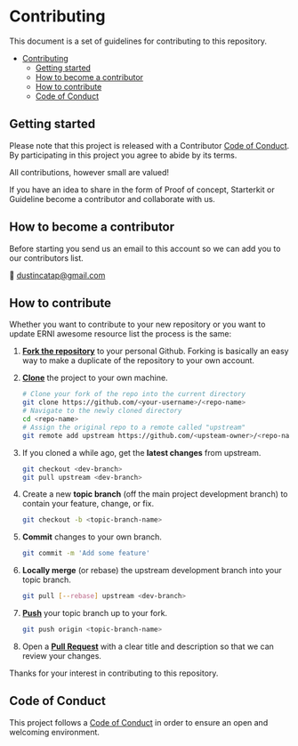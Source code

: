 [code_of_conduct]: ./CODE_OF_CONDUCT.md
[fork]: https://docs.github.com/en/github/getting-started-with-github/fork-a-repo
[clone]: https://docs.github.com/en/github/creating-cloning-and-archiving-repositories/cloning-a-repository
[push]: https://docs.github.com/en/github/collaborating-with-issues-and-pull-requests/merging-an-upstream-repository-into-your-fork
[pull]: https://docs.github.com/en/github/collaborating-with-issues-and-pull-requests/allowing-changes-to-a-pull-request-branch-created-from-a-fork

# Contributing

This document is a set of guidelines for contributing to this repository.

- [Contributing](#contributing)
  - [Getting started](#getting-started)
  - [How to become a contributor](#how-to-become-a-contributor)
  - [How to contribute](#how-to-contribute)
  - [Code of Conduct](#code-of-conduct)

## Getting started

Please note that this project is released with a Contributor [Code of Conduct][code_of_conduct]. By participating in this project you agree to abide by its terms.

All contributions, however small are valued!

If you have an idea to share in the form of Proof of concept, Starterkit or Guideline become a contributor and collaborate with us.

## How to become a contributor

Before starting you send us an email to this account so we can add you to our contributors list.

📧 <dustincatap@gmail.com>

## How to contribute

Whether you want to contribute to your new repository or you want to update ERNI awesome resource list the process is the same:

1. [**Fork the repository**][fork] to your personal Github. Forking is basically an easy way to make a duplicate of the repository to your own account.
2. [**Clone**][clone] the project to your own machine.

    ```sh
    # Clone your fork of the repo into the current directory
    git clone https://github.com/<your-username>/<repo-name>
    # Navigate to the newly cloned directory
    cd <repo-name>
    # Assign the original repo to a remote called "upstream"
    git remote add upstream https://github.com/<upsteam-owner>/<repo-name>
    ```

3. If you cloned a while ago, get the **latest changes** from upstream.

    ```sh
    git checkout <dev-branch>
    git pull upstream <dev-branch>
    ```

4. Create a new **topic branch** (off the main project development branch) to contain your feature, change, or fix.

    ```sh
    git checkout -b <topic-branch-name>
    ```

5. **Commit** changes to your own branch.

    ```sh
    git commit -m 'Add some feature'
    ```

6. **Locally merge** (or rebase) the upstream development branch into your topic branch.

    ```sh
    git pull [--rebase] upstream <dev-branch>
    ```

7. [**Push**][push] your topic branch up to your fork.

    ```sh
    git push origin <topic-branch-name>
    ```

8. Open a [**Pull Request**][pull] with a clear title and description so that we can review your changes.

Thanks for your interest in contributing to this repository.

## Code of Conduct

This project follows a [Code of Conduct][code_of_conduct] in order to ensure an open and welcoming environment.